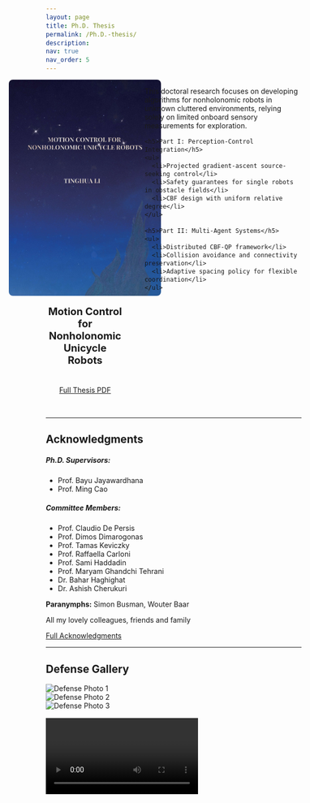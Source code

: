 ```yaml
---
layout: page
title: Ph.D. Thesis
permalink: /Ph.D.-thesis/
description: 
nav: true
nav_order: 5
---
```


<style>
  .thesis-header {
    display: flex;
    gap: 40px;
    align-items: flex-start;
    margin-bottom: 2rem;
  }
  .thesis-left {
    flex: 1;
    min-width: 0;
    display: flex;
    flex-direction: column;
    align-items: center;
  }
  .thesis-image img {
    max-width: 300px;
    height: auto;
    border-radius: 0.5rem;
    margin-bottom: 1rem;
  }
  .thesis-title {
    text-align: center;
    font-size: 1.25rem;
    font-weight: bold;
    margin-bottom: 1.5rem;
  }
  .thesis-text {
    flex: 2;
    min-width: 0;
  }
  @media (max-width: 768px) {
    .thesis-header {
      flex-direction: column;
      gap: 20px;
    }
    .thesis-left {
      align-items: center;
    }
  }
  .gallery-row {
    margin-bottom: 1rem;
  }
</style>

<!-- Thesis Summary Section -->
<div class="thesis-header">
  <div class="thesis-left">
    <div class="thesis-image">
      <img src="/assets/img/cover.jpg" class="img-fluid rounded" alt="Thesis Cover">
    </div>
    <div class="thesis-title">
      Motion Control for Nonholonomic Unicycle Robots
    </div>
    <p class="text-center">
      <a href="https://research.rug.nl/en/publications/motion-control-for-nonholonomic-unicycle-robots" class="btn btn-primary">Full Thesis PDF</a>
    </p>
  </div>

  <div class="thesis-text">
    <p>This doctoral research focuses on developing algorithms for nonholonomic robots in unknown cluttered environments, relying solely on limited onboard sensory measurements for exploration.</p>

    <h5>Part I: Perception-Control Integration</h5>
    <ul>
      <li>Projected gradient-ascent source-seeking control</li>
      <li>Safety guarantees for single robots in obstacle fields</li>
      <li>CBF design with uniform relative degree</li>
    </ul>

    <h5>Part II: Multi-Agent Systems</h5>
    <ul>
      <li>Distributed CBF-QP framework</li>
      <li>Collision avoidance and connectivity preservation</li>
      <li>Adaptive spacing policy for flexible coordination</li>
    </ul>
  </div>
</div>

<hr>

<!-- Acknowledgments Section -->
<h2>Acknowledgments</h2>

<div class="row">
  <div class="col-md-6">
    <h5>Ph.D. Supervisors:</h5>
    <ul>
      <li>Prof. Bayu Jayawardhana</li>
      <li>Prof. Ming Cao</li>
    </ul>
  </div>
  <div class="col-md-6">
    <h5>Committee Members:</h5>
    <ul>
      <li>Prof. Claudio De Persis</li>
      <li>Prof. Dimos Dimarogonas</li>
      <li>Prof. Tamas Keviczky</li>
      <li>Prof. Raffaella Carloni</li>
      <li>Prof. Sami Haddadin</li>
      <li>Prof. Maryam Ghandchi Tehrani</li>
      <li>Dr. Bahar Haghighat</li>
      <li>Dr. Ashish Cherukuri</li>
    </ul>
  </div>
</div>

<p><strong>Paranymphs:</strong> Simon Busman, Wouter Baar</p>
<p>All my lovely colleagues, friends and family</p>

<p><a href="/assets/pdf/acknowledge.pdf" class="btn btn-outline-primary">Full Acknowledgments</a></p>

<hr>

<!-- Defense Gallery Section -->
<h2>Defense Gallery</h2>

<div class="row gallery-row">
  <div class="col-sm-4 mb-3">
    <img src="/assets/img/news/phd_1.jpg" class="img-fluid rounded" alt="Defense Photo 1">
  </div>
  <div class="col-sm-4 mb-3">
    <img src="/assets/img/news/phd.jpg" class="img-fluid rounded" alt="Defense Photo 2">
  </div>
  <div class="col-sm-4 mb-3">
    <img src="/assets/img/news/phd_3.jpg" class="img-fluid rounded" alt="Defense Photo 3">
  </div>
</div>

<div class="mt-3">
  <video controls class="img-fluid rounded w-100">
    <source src="/assets/video/defence.mp4" type="video/mp4">
    Your browser does not support the video tag.
  </video>
</div>